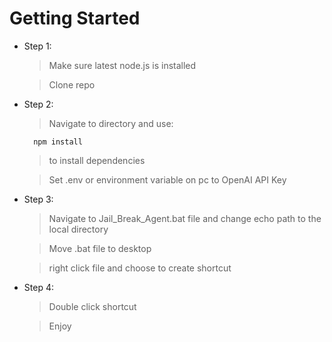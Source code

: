 
# Getting Started

- Step 1:
	>Make sure latest node.js is installed

	>Clone repo

  

- Step 2:

	>Navigate to directory and use:

		npm install

	> to install dependencies

	>Set .env or environment variable on pc to OpenAI API Key

- Step 3:
	>Navigate to Jail_Break_Agent.bat file and change echo path to the local directory

	> Move .bat file to desktop

	>right click file and choose to create shortcut

- Step 4:

	>Double click shortcut

	>Enjoy